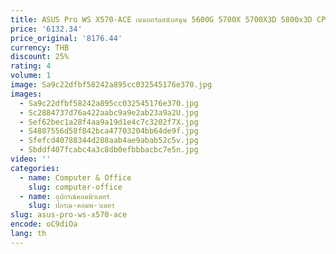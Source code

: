 ```yaml
---
title: ASUS Pro WS X570-ACE เมนบอร์ดสนับสนุน 5600G 5700X 5700X3D 5800x3D CPU 4xDDR4 M.2 NVME HDMI PCIe4.0 AMD X570 ATX AM4 เมนบอร์ด
price: '6132.34'
price_original: '8176.44'
currency: THB
discount: 25%
rating: 4
volume: 1
image: Sa9c22dfbf58242a895cc032545176e370.jpg
images:
  - Sa9c22dfbf58242a895cc032545176e370.jpg
  - Sc2884737d76a422aabc9a9e2ab23a9a2U.jpg
  - Sef62bec1a28f4aa9a19d1e4c7c3202f7X.jpg
  - S4807556d58f842bca47703204bb64de9f.jpg
  - Sfefcd40788344d288aab4ae9abab52c5v.jpg
  - Sbddf407fcabc4a3c8db0efbbbacbc7e5n.jpg
video: ''
categories:
  - name: Computer & Office
    slug: computer-office
  - name: อุปกรณ์คอมพิวเตอร์
    slug: ปกรณ-คอมพ-วเตอร
slug: asus-pro-ws-x570-ace
encode: oC9diOa
lang: th
---
```

  